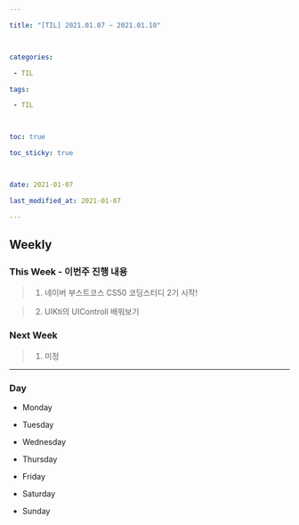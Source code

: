 ```yaml
---

title: "[TIL] 2021.01.07 ~ 2021.01.10"



categories:

 - TIL

tags:

 - TIL



toc: true

toc_sticky: true



date: 2021-01-07

last_modified_at: 2021-01-07

---
```


## Weekly 



### This Week - 이번주 진행 내용
> 1. 네이버 부스트코스 CS50 코딩스터디 2기 시작!

> 2. UIKti의 UIControll 배워보기



### Next Week
> 1. 미정


-----

### Day

- Monday

- Tuesday

- Wednesday

- Thursday

- Friday

- Saturday

- Sunday
